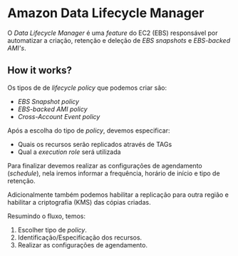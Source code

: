 # Amazon Data Lifecycle Manager

O *Data Lifecycle Manager* é uma *feature* do EC2 (EBS) responsável por automatizar a criação, retenção e deleção de *EBS snapshots* e *EBS-backed AMI's*.

## How it works?

Os tipos de de *lifecycle policy* que podemos criar são:

- *EBS Snapshot policy*
- *EBS-backed AMI policy*
- *Cross-Account Event policy*

Após a escolha do tipo de *policy*, devemos especificar:

- Quais os recursos serão replicados através de TAGs
- Qual a *execution role* será utilizada

Para finalizar devemos realizar as configurações de agendamento (*schedule*), nela iremos informar a frequência, horário de início e tipo de retenção.

Adicionalmente também podemos habilitar a replicação para outra região e habilitar a criptografia (KMS) das cópias criadas.

Resumindo o fluxo, temos:

1. Escolher tipo de *policy*.
2. Identificação/Especificação dos recursos.
3. Realizar as configurações de agendamento.